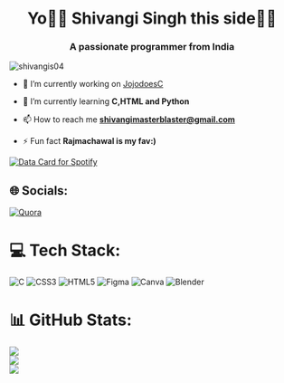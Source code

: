 
<h1 align="center">Yo🥷🏼 Shivangi Singh this side😮‍💨</h1>
<h3 align="center">A passionate programmer from India</h3>

<p align="left"> <img src="https://komarev.com/ghpvc/?username=shivangis04&label=Profile%20views&color=0e75b6&style=flat" alt="shivangis04" /> </p>

- 🔭 I’m currently working on [JojodoesC](https://github.com/ShivangiS04/JojodoesC)

- 🌱 I’m currently learning **C,HTML and Python**

- 📫 How to reach me **shivangimasterblaster@gmail.com**

- ⚡ Fun fact **Rajmachawal is my fav:)**


<a href="https://www.data-card-for-spotify.com/card?user_id=d8hvew5b2sky6oexjrwviqmgc">
  <img src="https://www.data-card-for-spotify.com/api/card?user_id=d8hvew5b2sky6oexjrwviqmgc&hide_top_artists=true&hide_top_tracks=true&hide_recents=1" alt="Data Card for Spotify">
</a>  




  
  







## 🌐 Socials:
 [![Quora](https://img.shields.io/badge/Quora-%23B92B27.svg?logo=Quora&logoColor=white)](https://quora.com/profile/https://www.quora.com/profile/Shivangi-Singh-2626) 
# 💻 Tech Stack:
![C](https://img.shields.io/badge/c-%2300599C.svg?style=for-the-badge&logo=c&logoColor=white) ![CSS3](https://img.shields.io/badge/css3-%231572B6.svg?style=for-the-badge&logo=css3&logoColor=white) ![HTML5](https://img.shields.io/badge/html5-%23E34F26.svg?style=for-the-badge&logo=html5&logoColor=white) 	![Figma](https://img.shields.io/badge/figma-%23F24E1E.svg?style=for-the-badge&logo=figma&logoColor=white) ![Canva](https://img.shields.io/badge/Canva-%2300C4CC.svg?style=for-the-badge&logo=Canva&logoColor=white) ![Blender](https://img.shields.io/badge/blender-%23F5792A.svg?style=for-the-badge&logo=blender&logoColor=white)
# 📊 GitHub Stats:
![](https://github-readme-stats.vercel.app/api?username=ShivangiS04&theme=dark&hide_border=false&include_all_commits=false&count_private=false)<br/>
![](https://github-readme-streak-stats.herokuapp.com/?user=ShivangiS04&theme=dark&hide_border=false)<br/>
![](https://github-readme-stats.vercel.app/api/top-langs/?username=ShivangiS04&theme=dark&hide_border=false&include_all_commits=false&count_private=false&layout=compact)


